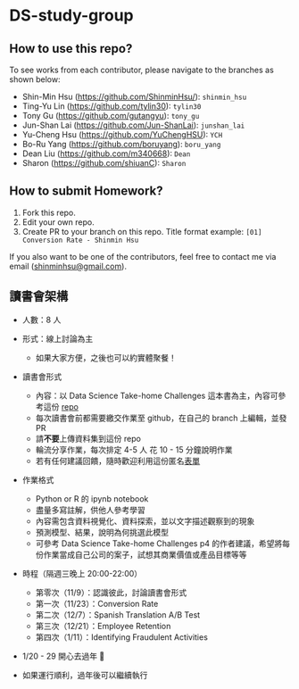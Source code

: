 # DS-study-group

## How to use this repo?

To see works from each contributor, please navigate to the branches as shown below:
- Shin-Min Hsu (https://github.com/ShinminHsu/): `shinmin_hsu` 
- Ting-Yu Lin (https://github.com/tylin30): `tylin30`
- Tony Gu (https://github.com/gutangyu): `tony_gu`
- Jun-Shan Lai (https://github.com/Jun-ShanLai): `junshan_lai`
- Yu-Cheng Hsu (https://github.com/YuChengHSU): `YCH`
- Bo-Ru Yang (https://github.com/boruyang): `boru_yang`
- Dean Liu (https://github.com/m340668): `Dean`
- Sharon (https://github.com/shiuanC): `Sharon`

## How to submit Homework?

1. Fork this repo.
2. Edit your own repo.
3. Create PR to your branch on this repo. Title format example: `[01] Conversion Rate - Shinmin Hsu`

If you also want to be one of the contributors, feel free to contact me via email (shinminhsu@gmail.com).

## 讀書會架構

- 人數：8 人

- 形式：線上討論為主
  - 如果大家方便，之後也可以約實體聚餐！

- 讀書會形式
  - 內容：以 Data Science Take-home Challenges 這本書為主，內容可參考這份 [repo](https://github.com/githubjasmine/DS-A_Collection_of_Take_Home_Challenges)
  - 每次讀書會前都需要繳交作業至 github，在自己的 branch 上編輯，並發 PR
  - 請**不要**上傳資料集到這份 repo
  - 輪流分享作業，每次排定 4-5 人 花 10 - 15 分鐘說明作業
  - 若有任何建議回饋，隨時歡迎利用這份匿名[表單](https://forms.gle/AioXUcozgYs8LV1K8)

- 作業格式
  - Python or R 的 ipynb notebook
  - 盡量多寫註解，供他人參考學習
  - 內容需包含資料視覺化、資料探索，並以文字描述觀察到的現象
  - 預測模型、結果，說明為何挑選此模型
  - 可參考 Data Science Take-home Challenges p4 的作者建議，希望將每份作業當成自己公司的案子，試想其商業價值或產品目標等等

- 時程（隔週三晚上 20:00-22:00）
  - 第零次（11/9）：認識彼此，討論讀書會形式
  - 第一次（11/23）：Conversion Rate
  - 第二次（12/7）：Spanish Translation A/B Test
  - 第三次（12/21）：Employee Retention
  - 第四次（1/11）：Identifying Fraudulent Activities

- 1/20 - 29 開心去過年 🧧
- 如果運行順利，過年後可以繼續執行
